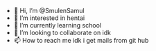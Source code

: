 - 👋 Hi, I’m @SmulenSamul
- 👀 I’m interested in hentai
- 🌱 I’m currently learning school
- 💞️ I’m looking to collaborate on idk
- 📫 How to reach me idk i get mails from git hub
